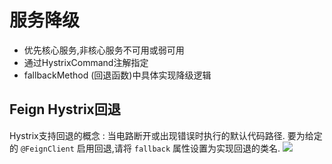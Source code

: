 # 服务降级
- 优先核心服务,非核心服务不可用或弱可用
- 通过HystrixCommand注解指定
- fallbackMethod (回退函数)中具体实现降级逻辑
## Feign Hystrix回退
Hystrix支持回退的概念 : 当电路断开或出现错误时执行的默认代码路径.
要为给定的 `@FeignClient` 启用回退,请将 `fallback` 属性设置为实现回退的类名.
![](https://upload-images.jianshu.io/upload_images/4685968-a0e529ea777453b2.png?imageMogr2/auto-orient/strip%7CimageView2/2/w/1240)
